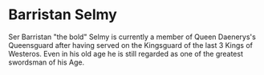 # Barristan Selmy
Ser Barristan "the bold" Selmy is currently a member of Queen Daenerys's Queensguard after having served on the Kingsguard of the last 3 Kings of Westeros.
Even in his old age he is still regarded as one of the greatest swordsman of his Age.